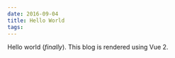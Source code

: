 ```yaml
---
date: 2016-09-04
title: Hello World
tags:
---
```


Hello world (*finally*). This blog is rendered using Vue 2.

